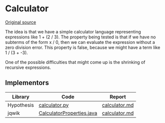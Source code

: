 # Calculator

[Original source](https://github.com/mc-imperial/hypothesis-ecoop-2020-artifact/blob/master/smartcheck-benchmarks/evaluations/calculator)

The idea is that we have a simple calculator language representing expressions like 1 + (2 / 3).
The property being tested is that if we have no subterms of the form x / 0, then we can evaluate the expression without a zero division error. 
This property is false, because we might have a term like 1 / (3 + -3).

One of the possible difficulties that might come up is the shrinking of recursive expressions.


## Implementors

|Library   |Code|Report|
|----------|----|------|
|Hypothesis|[calculator.py](/pbt-libraries/hypothesis/challenges/calculator.py)|[calculator.md](/pbt-libraries/hypothesis/challenges/calculator.md)
|jqwik     |[CalculatorProperties.java](/pbt-libraries/jqwik/src/test/java/challenges/calculator/CalculatorProperties.java)|[calculator.md](/pbt-libraries/hypothesis/reports/calculator.md)
